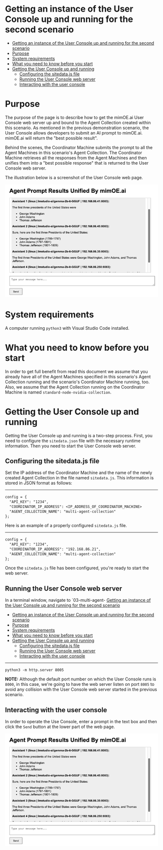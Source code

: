 # Getting an instance of the User Console up and running for the second scenario

- [Getting an instance of the User Console up and running for the second scenario](#getting-an-instance-of-the-user-console-up-and-running-for-the-second-scenario)
- [Purpose](#purpose)
- [System requirements](#system-requirements)
- [What you need to know before you start](#what-you-need-to-know-before-you-start)
- [Getting the User Console up and running](#getting-the-user-console-up-and-running)
  - [Configuring the sitedata.js file](#configuring-the-sitedatajs-file)
  - [Running the User Console web server](#running-the-user-console-web-server)
  - [Interacting with the user console](#interacting-with-the-user-console)


# Purpose

The purpose of the page is to describe how to get the mimOE.ai User Console web server up and bound to the Agent Collection created within this scenario. As mentioned in the previous demonstration scenario, the User Console allows developers to submit an AI prompt to mimOE.ai. mimOE.ai will return the "best possible result".

Behind the scenes, the Coordinator Machine submits the prompt to all the Agent Machines in this scenario's Agent Collection. The Coordinator Machine retrieves all the responses from the Agent Machines and then unifies them into a "best possible response" that is returned to the User Console web server.

The illustration below is a screenshot of the User Console web page.

![User Console](./images/user-console-01.png)

# System requirements

A computer running `python3` with Visual Studio Code installed.

# What you need to know before you start

In order to get full benefit from read this document we assume that you already have all of the Agent Machines specified in this scenario's Agent Collection running and the scenario's Coordinator Machine running, too. Also, we assume that the Agent Collection running on the Coordinator Machine is named `standard-node-nvidia-collection`.

# Getting the User Console up and running

Getting the User Console up and running is a two-step process. First, you need to configure the `sitedata.json` file with the necessary runtime information. Then you need to start the User Console web server.

## Configuring the sitedata.js file

Set the IP address of the Coordinator Machine and the name of the newly created Agent Collection in the file named `sitedata.js`. This information is stored in JSON format as follows:

---

```
config = {
  "API_KEY": "1234",
  "COORDINATOR_IP_ADDRESS": <IP_ADDRESS_OF_COORDINATOR_MACHINE>
  "AGENT_COLLECTION_NAME": "multi-agent-collection"
};
```

Here is an example of a properly configured `sitedata.js` file.

---

```
config = {
  "API_KEY": "1234",
  "COORDINATOR_IP_ADDRESS": "192.168.86.21",
  "AGENT_COLLECTION_NAME": "multi-agent-collection"
};
```

Once the `sitedata.js` file has been configured, you're ready to start the web server.

## Running the User Console web server

In a terminal window, navigate to  `03-multi-agent- [Getting an instance of the User Console up and running for the second scenario](#getting-an-instance-of-the-user-console-up-and-running-for-the-second-scenario)
- [Getting an instance of the User Console up and running for the second scenario](#getting-an-instance-of-the-user-console-up-and-running-for-the-second-scenario)
- [Purpose](#purpose)
- [System requirements](#system-requirements)
- [What you need to know before you start](#what-you-need-to-know-before-you-start)
- [Getting the User Console up and running](#getting-the-user-console-up-and-running)
  - [Configuring the sitedata.js file](#configuring-the-sitedatajs-file)
  - [Running the User Console web server](#running-the-user-console-web-server)
  - [Interacting with the user console](#interacting-with-the-user-console)


---

```
python3 -m http.server 8005
```

**NOTE:** Although the default port number on which the User Console runs is `8000`, in this case, we're going to have the web server listen on port `8005` to avoid any collision with the User Console web server started in the previous scenario.


## Interacting with the user console

In order to operate the Use Console, enter a prompt in the text box and then click the `Send` button at the lower part of the web page. 

![User Console](./images/user-console-01.png)


